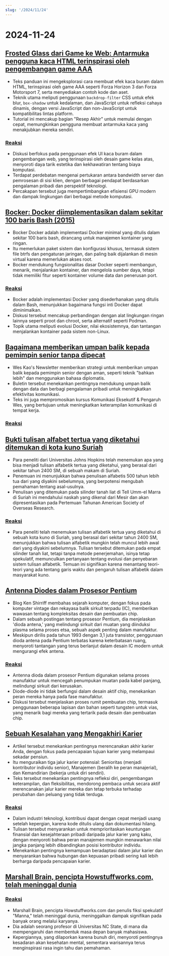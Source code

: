 ```yaml
---
slug: '/2024/11/24'
---
```


# 2024-11-24

## [Frosted Glass dari Game ke Web: Antarmuka pengguna kaca HTML terinspirasi oleh pengembangan game AAA](https://www.tyleo.com/html-glass.html)

- Teks panduan ini mengeksplorasi cara membuat efek kaca buram dalam HTML, terinspirasi oleh game AAA seperti Forza Horizon 3 dan Forza Motorsport 7, serta menyediakan contoh kode dan aset.
- Teknik utama meliputi penggunaan `backdrop-filter` CSS untuk efek blur, `box-shadow` untuk kedalaman, dan JavaScript untuk refleksi cahaya dinamis, dengan versi JavaScript dan non-JavaScript untuk kompatibilitas lintas platform.
- Tutorial ini mencakup bagian "Resep Akhir" untuk memulai dengan cepat, memungkinkan pengguna membuat antarmuka kaca yang menakjubkan mereka sendiri.

### [Reaksi](https://news.ycombinator.com/item?id=42225481)

- Diskusi berfokus pada penggunaan efek UI kaca buram dalam pengembangan web, yang terinspirasi oleh desain game kelas atas, menyoroti daya tarik estetika dan kekhawatiran tentang biaya komputasi.
- Terdapat perdebatan mengenai pertukaran antara bandwidth server dan pemrosesan di sisi klien, dengan berbagai pendapat berdasarkan pengalaman pribadi dan perspektif teknologi.
- Percakapan tersebut juga mempertimbangkan efisiensi GPU modern dan dampak lingkungan dari berbagai metode komputasi.

## [Bocker: Docker diimplementasikan dalam sekitar 100 baris Bash (2015)](https://github.com/p8952/bocker)

- Bocker Docker adalah implementasi Docker minimal yang ditulis dalam sekitar 100 baris bash, dirancang untuk manajemen kontainer yang ringan.
- Itu memerlukan paket sistem dan konfigurasi khusus, termasuk sistem file btrfs dan pengaturan jaringan, dan paling baik dijalankan di mesin virtual karena memerlukan akses root.
- Bocker mendukung fungsionalitas dasar Docker seperti membangun, menarik, menjalankan kontainer, dan mengelola sumber daya, tetapi tidak memiliki fitur seperti kontainer volume data dan penerusan port.

### [Reaksi](https://news.ycombinator.com/item?id=42224670)

- Bocker adalah implementasi Docker yang disederhanakan yang ditulis dalam Bash, menunjukkan bagaimana fungsi inti Docker dapat diminimalkan.
- Diskusi tersebut mencakup perbandingan dengan alat lingkungan ringan lainnya seperti proot dan chroot, serta alternatif seperti Podman.
- Topik utama meliputi evolusi Docker, nilai ekosistemnya, dan tantangan menjalankan kontainer pada sistem non-Linux.

## [Bagaimana memberikan umpan balik kepada pemimpin senior tanpa dipecat](https://newsletter.weskao.com/p/how-to-give-a-senior-leader-feedback-without-getting-fired)

- Wes Kao's Newsletter memberikan strategi untuk memberikan umpan balik kepada pemimpin senior dengan aman, seperti teknik "bahkan lebih" dan menggunakan bahasa diplomatis.
- Buletin tersebut menekankan pentingnya mendukung umpan balik dengan data dan berbagi pengalaman pribadi untuk meningkatkan efektivitas komunikasi.
- Teks ini juga mempromosikan kursus Komunikasi Eksekutif & Pengaruh Wes, yang bertujuan untuk meningkatkan keterampilan komunikasi di tempat kerja.

### [Reaksi](https://news.ycombinator.com/item?id=42223099)

## [Bukti tulisan alfabet tertua yang diketahui ditemukan di kota kuno Suriah](https://hub.jhu.edu/2024/11/21/ancient-alphabet-discovered-syria/)

- Para peneliti dari Universitas Johns Hopkins telah menemukan apa yang bisa menjadi tulisan alfabetik tertua yang diketahui, yang berasal dari sekitar tahun 2400 SM, di sebuah makam di Suriah.
- Penemuan ini menunjukkan bahwa penulisan alfabetis 500 tahun lebih tua dari yang diyakini sebelumnya, yang berpotensi mengubah pemahaman tentang asal-usulnya.
- Penulisan yang ditemukan pada silinder tanah liat di Tell Umm-el Marra di Suriah ini mendahului naskah yang dikenal dari Mesir dan akan dipresentasikan pada Pertemuan Tahunan American Society of Overseas Research.

### [Reaksi](https://news.ycombinator.com/item?id=42224330)

- Para peneliti telah menemukan tulisan alfabetik tertua yang diketahui di sebuah kota kuno di Suriah, yang berasal dari sekitar tahun 2400 SM, menunjukkan bahwa tulisan alfabetik mungkin telah muncul lebih awal dari yang diyakini sebelumnya. Tulisan tersebut ditemukan pada empat silinder tanah liat, tetapi tanpa metode penerjemahan, isinya tetap spekulatif, memunculkan pertanyaan tentang evolusi dan penyebaran sistem tulisan alfabetik. Temuan ini signifikan karena menantang teori-teori yang ada tentang garis waktu dan pengaruh tulisan alfabetik dalam masyarakat kuno.

## [Antenna Diodes dalam Prosesor Pentium](http://www.righto.com/2024/11/antenna-diodes-in-pentium-processor.html)

- Blog Ken Shirriff membahas sejarah komputer, dengan fokus pada komputer vintage dan rekayasa balik sirkuit terpadu (IC), memberikan wawasan tentang kompleksitas desain dan pembuatan chip.
- Dalam sebuah postingan tentang prosesor Pentium, dia menjelaskan 'dioda antena,' yang melindungi sirkuit dari muatan yang diinduksi plasma selama proses etsa, sebuah aspek penting dalam manufaktur.
- Meskipun dirilis pada tahun 1993 dengan 3,1 juta transistor, penggunaan dioda antena pada Pentium terbatas karena keterbatasan ruang, menyoroti tantangan yang terus berlanjut dalam desain IC modern untuk mengurangi efek antena.

### [Reaksi](https://news.ycombinator.com/item?id=42223690)

- Antenna dioda dalam prosesor Pentium digunakan selama proses manufaktur untuk mencegah penumpukan muatan pada kabel panjang, melindungi sirkuit dari kerusakan.
- Diode-diode ini tidak berfungsi dalam desain aktif chip, menekankan peran mereka hanya pada fase manufaktur.
- Diskusi tersebut menjelaskan proses rumit pembuatan chip, termasuk penggunaan beberapa lapisan dan bahan seperti tungsten untuk vias, yang menarik bagi mereka yang tertarik pada desain dan pembuatan chip.

## [Sebuah Kesalahan yang Mengakhiri Karier](https://bitfieldconsulting.com/posts/career)

- Artikel tersebut menekankan pentingnya merencanakan akhir karier Anda, dengan fokus pada pencapaian tujuan karier yang melampaui sekadar pensiun.
- Itu menguraikan tiga jalur karier potensial: Senioritas (menjadi kontributor individu senior), Manajemen (beralih ke peran manajerial), dan Kemandirian (bekerja untuk diri sendiri).
- Teks tersebut menekankan pentingnya refleksi diri, pengembangan keterampilan, dan fleksibilitas, mendorong pembaca untuk secara aktif merencanakan jalur karier mereka dan tetap terbuka terhadap perubahan dan peluang yang tidak terduga.

### [Reaksi](https://news.ycombinator.com/item?id=42228538)

- Dalam industri teknologi, kontribusi dapat dengan cepat menjadi usang setelah kepergian, karena kode ditulis ulang dan dokumentasi hilang.
- Tulisan tersebut menyarankan untuk memprioritaskan keuntungan finansial dan kesejahteraan pribadi daripada jalur karier yang kaku, dengan menyoroti bahwa peran manajemen mungkin menawarkan nilai jangka panjang lebih dibandingkan posisi kontributor individu.
- Menekankan pentingnya kemampuan beradaptasi dalam jalur karier dan menyarankan bahwa hubungan dan kepuasan pribadi sering kali lebih berharga daripada pencapaian karier.

## [Marshall Brain, pencipta Howstuffworks.com, telah meninggal dunia](https://www.wral.com/news/local/nc-state-marshall-brain-dies-november-2024/)

### [Reaksi](https://news.ycombinator.com/item?id=42228759)

- Marshall Brain, pencipta Howstuffworks.com dan penulis fiksi spekulatif "Manna," telah meninggal dunia, meninggalkan dampak signifikan pada banyak orang melalui karyanya.
- Dia adalah seorang profesor di Universitas NC State, di mana dia mempengaruhi dan membentuk masa depan banyak mahasiswa.
- Kepergiannya, yang dilaporkan karena bunuh diri, menyoroti pentingnya kesadaran akan kesehatan mental, sementara warisannya terus menginspirasi rasa ingin tahu dan pemahaman.

<head>
  <meta property="og:title" content="Frosted Glass dari Game ke Web: Antarmuka pengguna kaca HTML terinspirasi oleh pengembangan game AAA" />
  <meta property="og:type" content="website" />
  <meta property="og:image" content="https://og.cho.sh/api/og/?title=Frosted%20Glass%20dari%20Game%20ke%20Web%3A%20Antarmuka%20pengguna%20kaca%20HTML%20terinspirasi%20oleh%20pengembangan%20game%20AAA&subheading=Minggu%2C%2024%20November%202024%3A%20Ringkasan%20Berita%20Peretas" />
</head>
